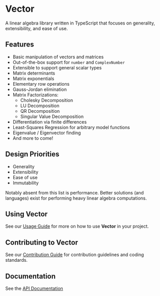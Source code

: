 # Vector

A linear algebra library written in TypeScript that focuses on generality, extensibility, and ease of use.

## Features

- Basic manipulation of vectors and matrices
- Out-of-the-box support for `number` and `ComplexNumber`
- Extensible to support general scalar types
- Matrix determinants
- Matrix exponentials
- Elementary row operations
- Gauss-Jordan elimination
- Matrix Factorizations:
  - Cholesky Decomposition
  - LU Decomposition
  - QR Decomposition
  - Singular Value Decomposition
- Differentiation via finite differences
- Least-Squares Regression for arbitrary model functions
- Eigenvalue / Eigenvector finding
- And more to come!

## Design Priorities

- Generality
- Extensibility
- Ease of use
- Immutability

Notably absent from this list is performance. Better solutions (and languages)
exist for performing heavy linear algebra computations.

## Using Vector

See our [Usage Guide](./docs/USAGE.md) for more on how to use **Vector** in your project.

## Contributing to Vector

See our [Contribution Guide](./docs/CONTRIBUTING.md) for contribution guidelines and coding standards.

## Documentation

See the [API Documentation](./docs/api/vector.md)
